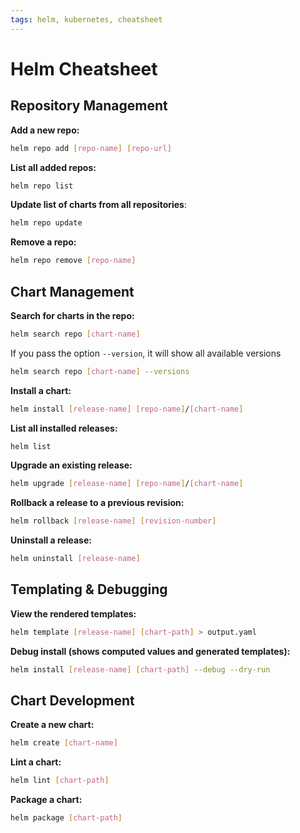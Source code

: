 ```yaml
---
tags: helm, kubernetes, cheatsheet
---
```


# Helm Cheatsheet

## Repository Management

**Add a new repo:**
```bash
helm repo add [repo-name] [repo-url]
```

**List all added repos:**
```bash
helm repo list
```

**Update list of charts from all repositories**:
```bash
helm repo update
```

**Remove a repo:**
```bash
helm repo remove [repo-name]
```

## Chart Management

**Search for charts in the repo:**
```bash
helm search repo [chart-name]
```

If you pass the option `--version`, it will show all available versions
```bash
helm search repo [chart-name] --versions
```

**Install a chart:**
```bash
helm install [release-name] [repo-name]/[chart-name]
```

**List all installed releases:**
```bash
helm list
```

**Upgrade an existing release:**
```bash
helm upgrade [release-name] [repo-name]/[chart-name]
```

**Rollback a release to a previous revision:**
```bash
helm rollback [release-name] [revision-number]
```

**Uninstall a release:**
```bash
helm uninstall [release-name]
```

## Templating & Debugging

**View the rendered templates:**
```bash
helm template [release-name] [chart-path] > output.yaml
```

**Debug install (shows computed values and generated templates):**
```bash
helm install [release-name] [chart-path] --debug --dry-run
```

## Chart Development

**Create a new chart:**
```bash
helm create [chart-name]
```

**Lint a chart:**
```bash
helm lint [chart-path]
```

**Package a chart:**

```bash
helm package [chart-path]
```
